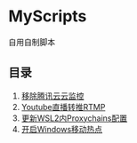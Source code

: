 # MyScripts

自用自制脚本

## 目录

1. [移除腾讯云云监控](https://github.com/xxxxuanran/MyScripts/raw/main/AntiMonitor.sh)
2. [Youtube直播转推RTMP](https://github.com/xxxxuanran/MyScripts/raw/main/YoutubeStream2Rtmp.ps1)
3. [更新WSL2内Proxychains配置](https://github.com/xxxxuanran/MyScripts/raw/main/setWSLProxychains.sh)
4. [开启Windows移动热点](https://github.com/xxxxuanran/MyScripts/blob/main/startHotspot.ps1)
